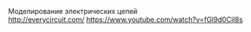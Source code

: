 Моделирование электрических цепей  
http://everycircuit.com/
https://www.youtube.com/watch?v=fGI9d0CjI8s

